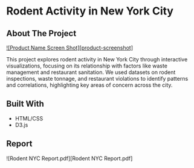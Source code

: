 # Rodent Activity in New York City

## About The Project

[![Product Name Screen Shot][product-screenshot]](https://example.com)

This project explores rodent activity in New York City through interactive visualizations, focusing on its relationship with factors like waste management and restaurant sanitation. We used datasets on rodent inspections, waste tonnage, and restaurant violations to identify patterns and correlations, highlighting key areas of concern across the city.
## Built With
- HTML/CSS
- D3.js

## Report
![Rodent NYC Report.pdf][Rodent NYC Report.pdf]
